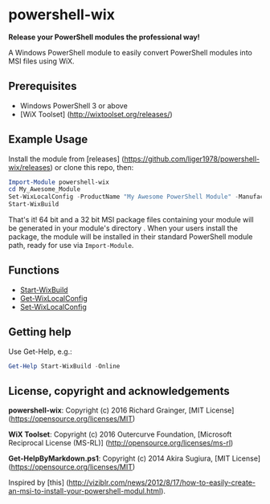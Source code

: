 # powershell-wix
**Release your PowerShell modules the professional way!**

A Windows PowerShell module to easily convert PowerShell modules into MSI files
using WiX.

## Prerequisites
  - Windows PowerShell 3 or above
  - [WiX Toolset] (http://wixtoolset.org/releases/)

## Example Usage
Install the module from
[releases] (https://github.com/liger1978/powershell-wix/releases) or clone this
repo, then:

````powershell
Import-Module powershell-wix
cd My_Awesome_Module
Set-WixLocalConfig -ProductName "My Awesome PowerShell Module" -Manufacturer "John Smith"
Start-WixBuild
````

That's it! 64 bit and a 32 bit MSI package files containing your module will be
generated in your module's directory .  When your users install the package, the
module will be installed in their standard PowerShell module path, ready for use
via `Import-Module`.

## Functions
- [Start-WixBuild](https://github.com/liger1978/powershell-wix/tree/master/docs/start-wixbuild.md)
- [Get-WixLocalConfig](https://github.com/liger1978/powershell-wix/tree/master/docs/get-wixlocalconfig.md)
- [Set-WixLocalConfig](https://github.com/liger1978/powershell-wix/tree/master/docs/set-wixlocalconfig.md)

## Getting help
Use Get-Help, e.g.:

````powershell
Get-Help Start-WixBuild -Online
````

## License, copyright and acknowledgements
**powershell-wix**: Copyright (c) 2016 Richard Grainger,
[MIT License] (https://opensource.org/licenses/MIT)

**WiX Toolset**: Copyright (c) 2016 Outercurve Foundation,
[Microsoft Reciprocal License (MS-RL)] (http://opensource.org/licenses/ms-rl)

**Get-HelpByMarkdown.ps1**: Copyright (c) 2014 Akira Sugiura,
[MIT License] (https://opensource.org/licenses/MIT)

Inspired by [this] (http://viziblr.com/news/2012/8/17/how-to-easily-create-an-msi-to-install-your-powershell-modul.html).
